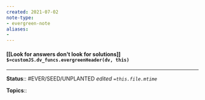 ```yaml
---
created: 2021-07-02
note-type: 
- evergreen-note
aliases:
- 
---
```


#### [[Look for answers don't look for solutions]] `$=customJS.dv_funcs.evergreenHeader(dv, this)`



---

**Status**:: #EVER/SEED/UNPLANTED 
*edited `=this.file.mtime`*

**Topics**:: 
	
